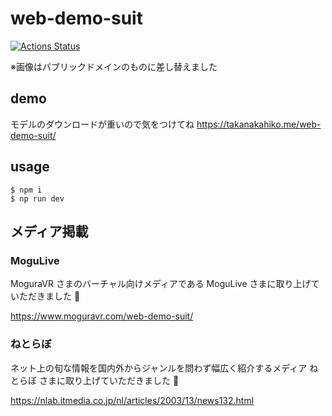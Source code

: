 # web-demo-suit

[![Actions Status](https://github.com/takanakahiko/web-demo-suit/workflows/deploy/badge.svg)](https://github.com/takanakahiko/web-demo-suit/actions)

※画像はパブリックドメインのものに差し替えました

## demo

モデルのダウンロードが重いので気をつけてね
https://takanakahiko.me/web-demo-suit/

## usage

```
$ npm i 
$ np run dev
```

## メディア掲載

### MoguLive

MoguraVR さまのバーチャル向けメディアである MoguLive さまに取り上げていただきました :tada:

https://www.moguravr.com/web-demo-suit/

### ねとらぼ

ネット上の旬な情報を国内外からジャンルを問わず幅広く紹介するメディア ねとらぼ さまに取り上げていただきました :tada:

https://nlab.itmedia.co.jp/nl/articles/2003/13/news132.html
